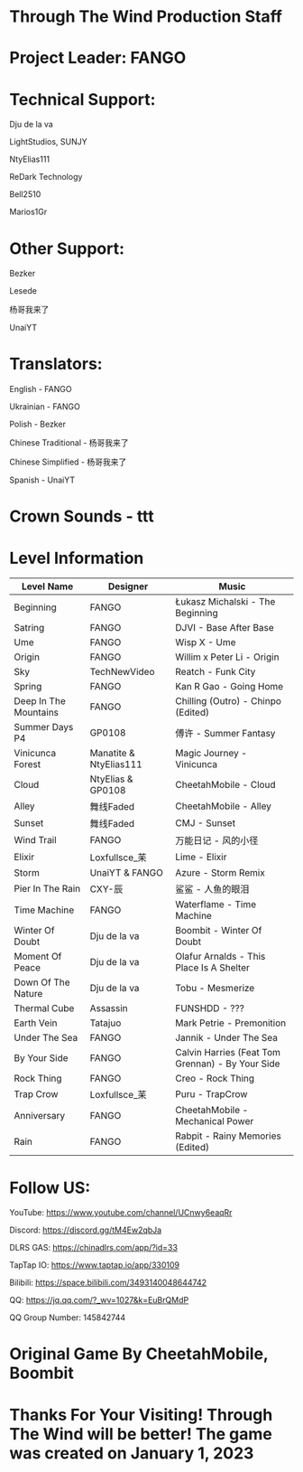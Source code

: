 # Through The Wind Production Staff
# Project Leader: FANGO
# Technical Support:

Dju de la va

LightStudios, SUNJY

NtyElias111

ReDark Technology

Bell2510

Marios1Gr

# Other Support:

Bezker

Lesede

杨哥我来了

UnaiYT

# Translators:                          
English - FANGO     

Ukrainian - FANGO

Polish - Bezker

Chinese Traditional - 杨哥我来了

Chinese Simplified - 杨哥我来了

Spanish - UnaiYT

# Crown Sounds - ttt
# Level Information
| Level Name | Designer | Music |
|------------|----------|-------|
| Beginning | FANGO | Łukasz Michalski - The Beginning |
| Satring | FANGO | DJVI - Base After Base |
| Ume | FANGO | Wisp X - Ume |
| Origin | FANGO | Willim x Peter Li - Origin |
| Sky | TechNewVideo | Reatch - Funk City |
| Spring | FANGO | Kan R Gao - Going Home |
| Deep In The Mountains | FANGO | Chilling (Outro) - Chinpo (Edited) |
| Summer Days P4 | GP0108 | 傅许 - Summer Fantasy |
| Vinicunca Forest | Manatite & NtyElias111 | Magic Journey - Vinicunca |
| Cloud | NtyElias & GP0108 | CheetahMobile - Cloud |
| Alley  | 舞线Faded | CheetahMobile - Alley |
| Sunset | 舞线Faded | CMJ - Sunset |
| Wind Trail | FANGO | 万能日记 -  风的小径 |
| Elixir | Loxfullsce_苿 | Lime - Elixir |
| Storm | UnaiYT & FANGO | Azure - Storm Remix |
| Pier In The Rain | CXY-辰 | 鲨鲨 - 人鱼的眼泪 |
| Time Machine | FANGO | Waterflame - Time Machine |
| Winter Of Doubt | Dju de la va | Boombit - Winter Of Doubt |
| Moment Of Peace | Dju de la va | Olafur Arnalds -  This Place Is A Shelter |
| Down Of The Nature | Dju de la va | Tobu - Mesmerize |
| Thermal Cube | Assassin | FUNSHDD - ??? |
| Earth Vein | Tatajuo | Mark Petrie - Premonition |
| Under The Sea | FANGO | Jannik - Under The Sea |
| By Your Side | FANGO | Calvin Harries (Feat Tom Grennan) - By Your Side |
| Rock Thing | FANGO | Creo - Rock Thing |
| Trap Crow | Loxfullsce_苿 | Puru - TrapCrow |
| Anniversary | FANGO | CheetahMobile - Mechanical Power |
| Rain | FANGO | Rabpit - Rainy Memories (Edited) |
# Follow US:

YouTube: https://www.youtube.com/channel/UCnwy6eaqRr

Discord: https://discord.gg/tM4Ew2qbJa

DLRS GAS: https://chinadlrs.com/app/?id=33

TapTap IO: https://www.taptap.io/app/330109

Bilibili: https://space.bilibili.com/3493140048644742

QQ: https://jq.qq.com/?_wv=1027&k=EuBrQMdP

QQ Group Number: 145842744

# Original Game By CheetahMobile, Boombit
# Thanks For Your Visiting! Through The Wind will be better! The game was created on January 1, 2023
